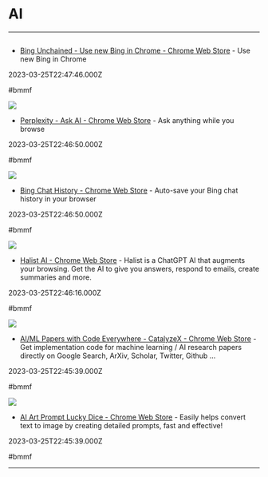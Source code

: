 # AI

---

![]()

- [Bing Unchained - Use new Bing in Chrome - Chrome Web Store](https://chrome.google.com/webstore/detail/bing-unchained-use-new-bi/laldfnbbeocphnilnofhedhcjcnchbld) - Use new Bing in Chrome

2023-03-25T22:47:46.000Z

#bmmf

![](https://lh3.googleusercontent.com/m1fEFt5kGlV1JcJkP65JSe0asMIzE7JAJFiNyBVINq5mzxLIbJgRi6Hr3fETW6Sj42WQS3Om5PIk1229pvDVqiqBGQ=w128-h128-e365-rj-sc0x00ffffff)

- [Perplexity - Ask AI - Chrome Web Store](https://chrome.google.com/webstore/detail/perplexity-ask-ai/hlgbcneanomplepojfcnclggenpcoldo) - Ask anything while you browse

2023-03-25T22:46:50.000Z

#bmmf

![](https://lh3.googleusercontent.com/xMwjSkK3wfoT0n3B8ww-k_upmM8APXbJgFDAuTpW19cyVeda5tfA3kuNVE1v7Qyo5LzhyJ3CN6PYEeCDWumGlnXN4xY=w128-h128-e365-rj-sc0x00ffffff)

- [Bing Chat History - Chrome Web Store](https://chrome.google.com/webstore/detail/bing-chat-history/hjhpahdglfjddhhecnjlhckicdpcdhpg) - Auto-save your Bing chat history in your browser

2023-03-25T22:46:50.000Z

#bmmf

![](https://lh3.googleusercontent.com/rpYmtwj10AkSd1JVaFf64d3E5B_3aFd9Kjeds-y_PNM6e73XrBIVX8MjzJJyJ4-oSvGCsskmuBY7hbSPDjs71su1l3Y=w128-h128-e365-rj-sc0x00ffffff)

- [Halist AI - Chrome Web Store](https://chrome.google.com/webstore/detail/halist-ai/fbpfkdadaghhgfcnaljbkjmfaaclohdb) - Halist is a ChatGPT AI that augments your browsing. Get the AI to give you answers, respond to emails, create summaries and more.

2023-03-25T22:46:16.000Z

#bmmf

![](https://lh3.googleusercontent.com/aF01sizRGWmKhQ_vJZ_gUkxxuIGuZdM-o6IgDbWq_eO4tFSMECEJMaBcRpiHawNGX9yVKA2Un9P4W-4TLTNK3a57wQ=w128-h128-e365-rj-sc0x00ffffff)

- [AI/ML Papers with Code Everywhere - CatalyzeX - Chrome Web Store](https://chrome.google.com/webstore/detail/aiml-papers-with-code-eve/aikkeehnlfpamidigaffhfmgbkdeheil) - Get implementation code for machine learning / AI research papers directly on Google Search, ArXiv, Scholar, Twitter, Github ...

2023-03-25T22:45:39.000Z

#bmmf

![](https://lh3.googleusercontent.com/tg0dHg-nAser2m18PwRzj8ggKVlAPyV4vnVi4YEu9eELfRQIiFeYV8-PI6e4-ayDhIqptSDcRCfAJazBV08NEs6EBw=w128-h128-e365-rj-sc0x00ffffff)

- [AI Art Prompt Lucky Dice - Chrome Web Store](https://chrome.google.com/webstore/detail/ai-art-prompt-lucky-dice/bonmkmgmepibocdanaocdagnidgnbhbn) - Easily helps convert text to image by creating detailed prompts, fast and effective!

2023-03-25T22:45:39.000Z

#bmmf

---

